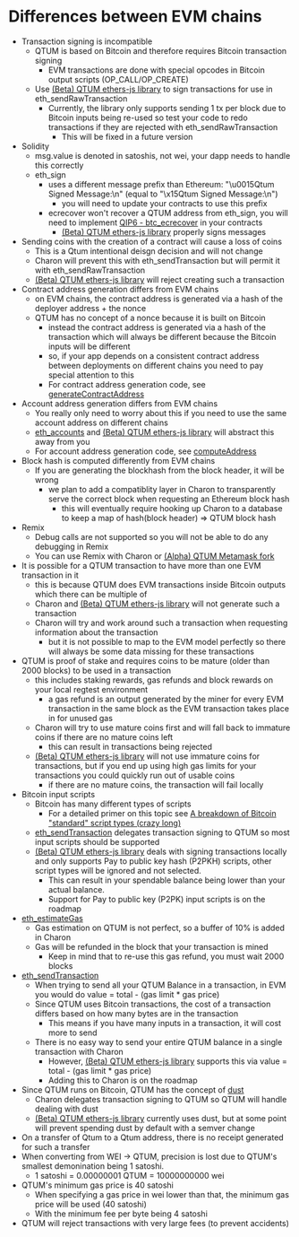 # Differences between EVM chains
- Transaction signing is incompatible
  - QTUM is based on Bitcoin and therefore requires Bitcoin transaction signing
    - EVM transactions are done with special opcodes in Bitcoin output scripts (OP_CALL/OP_CREATE)
  - Use [(Beta) QTUM ethers-js library](https://github.com/earlgreytech/qtum-ethers) to sign transactions for use in eth_sendRawTransaction
    - Currently, the library only supports sending 1 tx per block due to Bitcoin inputs being re-used so test your code to redo transactions if they are rejected with eth_sendRawTransaction
      - This will be fixed in a future version
- Solidity
  - msg.value is denoted in satoshis, not wei, your dapp needs to handle this correctly
  - eth_sign
    - uses a different message prefix than Ethereum: "\u0015Qtum Signed Message:\n" (equal to "\x15Qtum Signed Message:\n")
      - you will need to update your contracts to use this prefix
    - ecrecover won't recover a QTUM address from eth_sign, you will need to implement [QIP6 - btc_ecrecover](https://blog.qtum.org/qip-6-87e7a9743e14) in your contracts
      - [(Beta) QTUM ethers-js library](https://github.com/earlgreytech/qtum-ethers) properly signs messages
- Sending coins with the creation of a contract will cause a loss of coins
  - This is a Qtum intentional deisgn decision and will not change
  - Charon will prevent this with eth_sendTransaction but will permit it with eth_sendRawTransaction
  - [(Beta) QTUM ethers-js library](https://github.com/earlgreytech/qtum-ethers) will reject creating such a transaction
- Contract address generation differs from EVM chains
  - on EVM chains, the contract address is generated via a hash of the deployer address + the nonce
  - QTUM has no concept of a nonce because it is built on Bitcoin
    - instead the contract address is generated via a hash of the transaction which will always be different because the Bitcoin inputs will be different
    - so, if your app depends on a consistent contract address between deployments on different chains you need to pay special attention to this
    - For contract address generation code, see [generateContractAddress](https://github.com/earlgreytech/qtum-ethers/blob/main/src/lib/helpers/utils.ts)
- Account address generation differs from EVM chains
  - You really only need to worry about this if you need to use the same account address on different chains
  - [eth_accounts](pkg/transformer/eth_accounts.go) and [(Beta) QTUM ethers-js library](https://github.com/earlgreytech/qtum-ethers) will abstract this away from you
  - For account address generation code, see [computeAddress](https://github.com/earlgreytech/qtum-ethers/blob/main/src/lib/helpers/utils.ts)
- Block hash is computed differently from EVM chains
  - If you are generating the blockhash from the block header, it will be wrong
    - we plan to add a compatiblity layer in Charon to transparently serve the correct block when requesting an Ethereum block hash
      - this will eventually require hooking up Charon to a database to keep a map of hash(block header) => QTUM block hash
- Remix
  - Debug calls are not supported so you will not be able to do any debugging in Remix
  - You can use Remix with Charon or [(Alpha) QTUM Metamask fork](https://github.com/earlgreytech/metamask-extension/releases)
- It is possible for a QTUM transaction to have more than one EVM transaction in it
  - this is because QTUM does EVM transactions inside Bitcoin outputs which there can be multiple of
  - Charon and [(Beta) QTUM ethers-js library](https://github.com/earlgreytech/qtum-ethers) will not generate such a transaction
  - Charon will try and work around such a transaction when requesting information about the transaction
    - but it is not possible to map to the EVM model perfectly so there will always be some data missing for these transactions
- QTUM is proof of stake and requires coins to be mature (older than 2000 blocks) to be used in a transaction
  - this includes staking rewards, gas refunds and block rewards on your local regtest environment
    - a gas refund is an output generated by the miner for every EVM transaction in the same block as the EVM transaction takes place in for unused gas
  - Charon will try to use mature coins first and will fall back to immature coins if there are no mature coins left
    - this can result in transactions being rejected
  - [(Beta) QTUM ethers-js library](https://github.com/earlgreytech/qtum-ethers) will not use immature coins for transactions, but if you end up using high gas limits for your transactions you could quickly run out of usable coins
    - if there are no mature coins, the transaction will fail locally
- Bitcoin input scripts
  - Bitcoin has many different types of scripts
    - For a detailed primer on this topic see [A breakdown of Bitcoin "standard" script types (crazy long)](https://www.reddit.com/r/Bitcoin/comments/jmiko9/a_breakdown_of_bitcoin_standard_script_types/)
  - [eth_sendTransaction](/pkg/transformer/eth_sendTransaction.go) delegates transaction signing to QTUM so most input scripts should be supported
  - [(Beta) QTUM ethers-js library](https://github.com/earlgreytech/qtum-ethers) deals with signing transactions locally and only supports Pay to public key hash (P2PKH) scripts, other script types will be ignored and not selected.
    - This can result in your spendable balance being lower than your actual balance.
    - Support for Pay to public key (P2PK) input scripts is on the roadmap
- [eth_estimateGas](/pkg/transformer/eth_estimateGas.go)
  - Gas estimation on QTUM is not perfect, so a buffer of 10% is added in Charon
  - Gas will be refunded in the block that your transaction is mined
    - Keep in mind that to re-use this gas refund, you must wait 2000 blocks
- [eth_sendTransaction](/pkg/transformer/eth_sendTransaction.go)
  - When trying to send all your QTUM Balance in a transaction, in EVM you would do value = total - (gas limit * gas price)
  - Since QTUM uses Bitcoin transactions, the cost of a transaction differs based on how many bytes are in the transaction
    - This means if you have many inputs in a transaction, it will cost more to send
  - There is no easy way to send your entire QTUM balance in a single transaction with Charon
    - However, [(Beta) QTUM ethers-js library](https://github.com/earlgreytech/qtum-ethers) supports this via value = total - (gas limit * gas price)
    - Adding this to Charon is on the roadmap
- Since QTUM runs on Bitcoin, QTUM has the concept of [dust](https://en.bitcoinwiki.org/wiki/Cryptocurrency_dust)
  - Charon delegates transaction signing to QTUM so QTUM will handle dealing with dust
  - [(Beta) QTUM ethers-js library](https://github.com/earlgreytech/qtum-ethers) currently uses dust, but at some point will prevent spending dust by default with a semver change
- On a transfer of Qtum to a Qtum address, there is no receipt generated for such a transfer
- When converting from WEI -> QTUM, precision is lost due to QTUM's smallest demonination being 1 satoshi.
  - 1 satoshi = 0.00000001 QTUM = 10000000000 wei
- QTUM's minimum gas price is 40 satoshi
  - When specifying a gas price in wei lower than that, the minimum gas price will be used (40 satoshi)
  - With the minimum fee per byte being 4 satoshi
- QTUM will reject transactions with very large fees (to prevent accidents)

